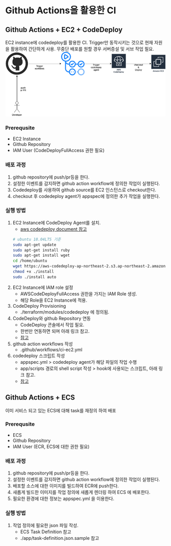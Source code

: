 # Github Actions을 활용한 CI

## Github Actions + EC2 + CodeDeploy
EC2 instance에 codedeploy를 활용한 CI.
Trigger만 동작시키는 것으로 현재 자원을 활용하여 간단하게 사용.
무중단 배포를 원할 경우 서버증설 및 서브 작업 필요.
![EC2_Codedeploy_CI](./img/EC2_Codedeploy_CI.png)

### Prerequsite
- EC2 Instance
- Github Repository
- IAM User (CodeDeployFullAccess 권한 필요)

### 배포 과정
1. github repository에 push/pr등을 한다.
2. 설정한 이벤트를 감지하면 github action workflow에 정의한 작업이 실행된다.
3. Codedeploy를 사용하여 github source를 EC2 인스턴스로 checkout한다.
4. checkout 후 codedeploy agent가 appspec에 정의한 추가 작업을 실행한다.

### 실행 방법
1. EC2 Instance에 CodeDeploy Agent를 설치.
   - [aws codedeploy document 참고](https://docs.aws.amazon.com/ko_kr/codedeploy/latest/userguide/codedeploy-agent-operations-install.html)
   ~~~bash
   # ubuntu 18.04LTS 기준
   sudo apt-get update
   sudo apt-get install ruby
   sudo apt-get install wget
   cd /home/ubuntu
   wget https://aws-codedeploy-ap-northeast-2.s3.ap-northeast-2.amazonaws.com/latest/install
   chmod +x ./install
   sudo ./install auto
   ~~~
2. EC2 Instance에 IAM role 설정
   - AWSCodeDeployFullAccess 권한을 가지는 IAM Role 생성.
   - 해당 Role을 EC2 Instance에 적용.
3. CodeDeploy Provisioning
   - ./terraform/modules/codedeploy 에 정의됨.
4. CodeDeploy와 github Repository 연동
   - CodeDeploy 콘솔에서 작업 필요.
   - 한번만 연동하면 되며 아래 링크 참고.
   - [참고](https://docs.aws.amazon.com/ko_kr/codedeploy/latest/userguide/deployments-create-cli-github.html)
5. github action workflows 작성
   - .github/workflows/ci-ec2.yml
6. codedeploy 스크립트 작성
   - appspec.yml > codedeploy agent가 해당 파일의 작업 수행
   - app/scripts 경로의 shell script 작성 > hook에 사용되는 스크립트, 아래 링크 참고.
   - [참고](https://docs.aws.amazon.com/ko_kr/codedeploy/latest/userguide/reference-appspec-file-structure-hooks.html#appspec-hooks-server)


## Github Actions + ECS
이미 서비스 되고 있는 ECS에 대해 task를 재정의 하여 배포

### Prerequsite
- ECS
- Github Repository
- IAM User (ECR, ECS에 대한 권한 필요)

### 배포 과정
1. github repository에 push/pr등을 한다.
2. 설정한 이벤트를 감지하면 github action workflow에 정의한 작업이 실행된다.
3. 배포할 소스에 대한 이미지를 빌드하여 ECR에 push한다.
4. 새롭게 빌드한 이미지를 작업 정의에 새롭게 렌더링 하여 ECS 에 배포한다.
5. 필요한 환경에 대한 정보는 appspec.yml 을 이용한다.

### 실행 방법
1. 작업 정의에 필요한 json 파일 작성.
   - ECS Task Definition 참고
   - ./app/task-definition.json.sample 참고

